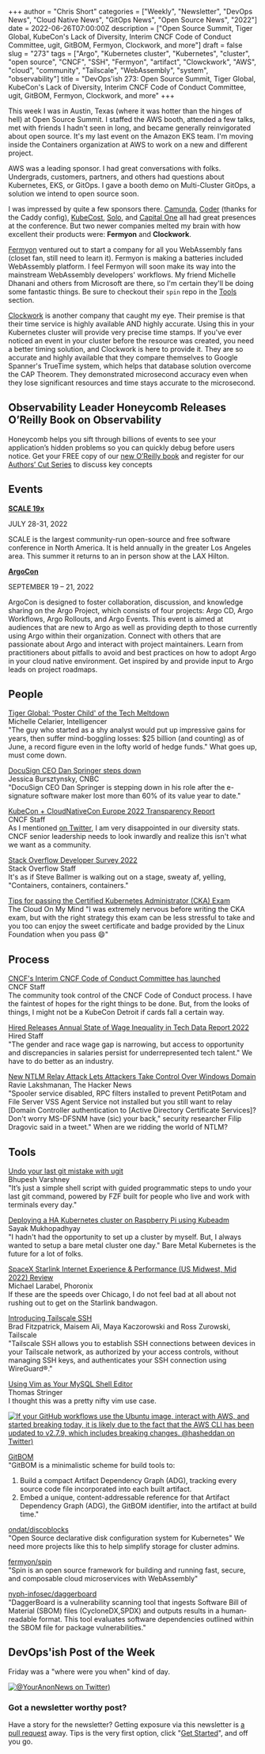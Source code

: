 +++
author = "Chris Short"
categories = ["Weekly", "Newsletter", "DevOps News", "Cloud Native News", "GitOps News", "Open Source News", "2022"]
date = 2022-06-26T07:00:00Z
description = ["Open Source Summit, Tiger Global, KubeCon's Lack of Diversity, Interim CNCF Code of Conduct Committee, ugit, GitBOM, Fermyon, Clockwork, and more"]
draft = false
slug = "273"
tags = ["Argo", "Kubernetes cluster", "Kubernetes", "cluster", "open source", "CNCF", "SSH", "Fermyon", "artifact", "Clowckwork", "AWS", "cloud", "community", "Tailscale", "WebAssembly", "system", "observability"]
title = "DevOps'ish 273: Open Source Summit, Tiger Global, KubeCon's Lack of Diversity, Interim CNCF Code of Conduct Committee, ugit, GitBOM, Fermyon, Clockwork, and more"
+++

This week I was in Austin, Texas (where it was hotter than the hinges of hell) at Open Source Summit. I staffed the AWS booth, attended a few talks, met with friends I hadn't seen in long, and became generally reinvigorated about open source. It's my last event on the Amazon EKS team. I'm moving inside the Containers organization at AWS to work on a new and different project.

AWS was a leading sponsor. I had great conversations with folks. Undergrads, customers, partners, and others had questions about Kubernetes, EKS, or GitOps. I gave a booth demo on Multi-Cluster GitOps, a solution we intend to open source soon.

I was impressed by quite a few sponsors there. [Camunda](https://camunda.com), [Coder](https://coder.com) (thanks for the Caddy config), [KubeCost](https://www.kubecost.com/), [Solo](https://www.solo.io/), and [Capital One](https://www.capitalone.com/tech/) all had great presences at the conference. But two newer companies melted my brain with how excellent their products were: **Fermyon** and **Clockwork**.

[Fermyon](https://www.fermyon.com) ventured out to start a company for all you WebAssembly fans (closet fan, still need to learn it). Fermyon is making a batteries included WebAssembly platform. I feel Fermyon will soon make its way into the mainstream WebAssembly developers' workflows. My friend Michelle Dhanani and others from Microsoft are there, so I'm certain they'll be doing some fantastic things. Be sure to checkout their `spin` repo in the [Tools](#tools) section.

[Clockwork](https://www.clockwork.io/) is another company that caught my eye. Their premise is that their time service is highly available AND highly accurate. Using this in your Kubernetes cluster will provide very precise time stamps. If you've ever noticed an event in your cluster before the resource was created, you need a better timing solution, and Clockwork is here to provide it. They are so accurate and highly available that they compare themselves to Google Spanner's TrueTime system, which helps that database solution overcome the CAP Theorem. They demonstrated microsecond accuracy even when they lose significant resources and time stays accurate to the microsecond.

## Observability Leader Honeycomb Releases O’Reilly Book on Observability

Honeycomb helps you sift through billions of events to see your application’s hidden problems so you can quickly debug before users notice. Get your FREE copy of our [new O’Reilly book](https://info.honeycomb.io/observability-engineering-oreilly-book-2022?utm_source=devopsish&utm_medium=newsletter&utm_campaign=oreilly_book_observability_engineering_2022&utm_id=oreillybook2022&utm_content=2113) and register for our [Authors’ Cut Series](https://www.honeycomb.io/oreilly-observability-engineering/?utm_source=devopsish&utm_medium=newsletter&utm_campaign=oreilly_authors_cut_series_2022&utm_id=oreillyauthorscut&utm_content=2112) to discuss key concepts

## Events

[**SCALE 19x**](http://www.socallinuxexpo.org/?source=devopsish)

JULY 28-31, 2022

SCALE is the largest community-run open-source and free software conference in North America. It is held annually in the greater Los Angeles area. This summer it returns to an in person show at the LAX Hilton.

[**ArgoCon**](https://events.linuxfoundation.org/argocon/?source=devopsish)

SEPTEMBER 19 – 21, 2022

ArgoCon is designed to foster collaboration, discussion, and knowledge sharing on the Argo Project, which consists of four projects: Argo CD, Argo Workflows, Argo Rollouts, and Argo Events. This event is aimed at audiences that are new to Argo as well as providing depth to those currently using Argo within their organization. Connect with others that are passionate about Argo and interact with project maintainers. Learn from practitioners about pitfalls to avoid and best practices on how to adopt Argo in your cloud native environment. Get inspired by and provide input to Argo leads on project roadmaps.

## People

[Tiger Global: 'Poster Child' of the Tech Meltdown](https://nymag.com/intelligencer/2022/06/tiger-global-poster-child-of-the-tech-meltdown.html)  
Michelle Celarier, Intelligencer  
"The guy who started as a shy analyst would put up impressive gains for years, then suffer mind-boggling losses: $25 billion (and counting) as of June, a record figure even in the lofty world of hedge funds." What goes up, must come down.

[DocuSign CEO Dan Springer steps down](https://www.cnbc.com/2022/06/21/docusign-ceo-dan-springer-steps-down.html)  
Jessica Bursztynsky, CNBC  
"DocuSign CEO Dan Springer is stepping down in his role after the e-signature software maker lost more than 60% of its value year to date."

[KubeCon + CloudNativeCon Europe 2022 Transparency Report](https://www.cncf.io/reports/kubecon-cloudnativecon-europe-2022/)  
CNCF Staff  
As I mentioned [on Twitter](https://twitter.com/ChrisShort/status/1540391736970821642), I am very disappointed in our diversity stats. CNCF senior leadership needs to look inwardly and realize this isn't what we want as a community.

[Stack Overflow Developer Survey 2022](https://survey.stackoverflow.co/2022/)  
Stack Overflow Staff  
It's as if Steve Ballmer is walking out on a stage, sweaty af, yelling, "Containers, containers, containers."

[Tips for passing the Certified Kubernetes Administrator (CKA) Exam](https://www.thecloudonmymind.com/Tips-for-passing-the-Certified-Kubernetes-Administrator-CKA-Exam/)  
The Cloud On My Mind
"I was extremely nervous before writing the CKA exam, but with the right strategy this exam can be less stressful to take and you too can enjoy the sweet certificate and badge provided by the Linux Foundation when you pass 😄"

## Process

[CNCF's Interim CNCF Code of Conduct Committee has launched](https://www.cncf.io/blog/2022/06/23/cncfs-interim-cncf-code-of-conduct-committee-has-launched/)  
CNCF Staff  
The community took control of the CNCF Code of Conduct process. I have the faintest of hopes for the right things to be done. But, from the looks of things, I might not be a KubeCon Detroit if cards fall a certain way.

[Hired Releases Annual State of Wage Inequality in Tech Data Report 2022](https://hired.com/blog/highlights/hired-releases-annual-state-wage-inequality-tech-data-report-2022/)  
Hired Staff  
"The gender and race wage gap is narrowing, but access to opportunity and discrepancies in salaries persist for underrepresented tech talent." We have to do better as an industry.

[New NTLM Relay Attack Lets Attackers Take Control Over Windows Domain](https://thehackernews.com/2022/06/new-ntlm-relay-attack-lets-attackers.html)  
Ravie Lakshmanan, The Hacker News  
"Spooler service disabled, RPC filters installed to prevent PetitPotam and File Server VSS Agent Service not installed but you still want to relay [Domain Controller authentication to [Active Directory Certificate Services]? Don't worry MS-DFSNM have (sic) your back," security researcher Filip Dragovic said in a tweet." When are we ridding the world of NTLM?

## Tools

[Undo your last git mistake with ugit](https://bhupesh.me/undo-your-last-git-mistake-with-ugit/)  
Bhupesh Varshney  
"It’s just a simple shell script with guided programmatic steps to undo your last git command, powered by FZF built for people who live and work with terminals every day."

[Deploying a HA Kubernetes cluster on Raspberry Pi using Kubeadm](https://sayakm.me/deploying-a-ha-kubernetes-cluster-on-raspberry-pi-using-kubeadm/)  
Sayak Mukhopadhyay  
"I hadn't had the opportunity to set up a cluster by myself. But, I always wanted to setup a bare metal cluster one day." Bare Metal Kubernetes is the future for a lot of folks.

[SpaceX Starlink Internet Experience & Performance (US Midwest, Mid 2022) Review](https://www.phoronix.com/scan.php?page=article&item=spacex-starlink&num=1)  
Michael Larabel, Phoronix  
If these are the speeds over Chicago, I do not feel bad at all about not rushing out to get on the Starlink bandwagon.

[Introducing Tailscale SSH](https://tailscale.com/blog/tailscale-ssh/)  
Brad Fitzpatrick, Maisem Ali, Maya Kaczorowski and Ross Zurowski, Tailscale  
"Tailscale SSH allows you to establish SSH connections between devices in your Tailscale network, as authorized by your access controls, without managing SSH keys, and authenticates your SSH connection using WireGuard®."

[Using Vim as Your MySQL Shell Editor](https://trstringer.com/vim-mysqlsh/)  
Thomas Stringer  
I thought this was a pretty nifty vim use case.

[![If your GitHub workflows use the Ubuntu image, interact with AWS, and started breaking today, it is likely due to the fact that the AWS CLI has been updated to v2.7.9, which includes breaking changes. @hasheddan on Twitter)](https://shortcdn.com/file/devopsish/hasheddan-github-actions.webp)](https://twitter.com/hasheddan/status/1540016556184305672)

[GitBOM](https://gitbom.dev/)  
"GitBOM is a minimalistic scheme for build tools to:

1. Build a compact Artifact Dependency Graph (ADG), tracking every source code file incorporated into each built artifact.
1. Embed a unique, content-addressable reference for that Artifact Dependency Graph (ADG), the GitBOM identifier, into the artifact at build time."

[ondat/discoblocks](https://github.com/ondat/discoblocks)  
"Open Source declarative disk configuration system for Kubernetes" We need more projects like this to help simplify storage for cluster admins.

[fermyon/spin](https://github.com/fermyon/spin)  
"Spin is an open source framework for building and running fast, secure, and composable cloud microservices with WebAssembly"

[nyph-infosec/daggerboard](https://github.com/nyph-infosec/daggerboard)  
"DaggerBoard is a vulnerability scanning tool that ingests Software Bill of Material (SBOM) files (CycloneDX,SPDX) and outputs results in a human-readable format. This tool evaluates software dependencies outlined within the SBOM file for package vulnerabilities."

## DevOps'ish Post of the Week

Friday was a "where were you when" kind of day.

[![@YourAnonNews on Twitter)](https://shortcdn.com/file/devopsish/273-devopsish-post-of-the-week.webp)](https://twitter.com/YourAnonNews/status/1540526828603015169)

### Got a newsletter worthy post?

Have a story for the newsletter? Getting exposure via this newsletter is [a pull request](https://github.com/chris-short/devopsish.com/issues/new/choose) away. Tips is the very first option, click "[Get Started](https://github.com/chris-short/devopsish.com/issues/new?assignees=chris-short&labels=tips&template=TIPS.md&title=%5BTips%5D%3A+)", and off you go.
